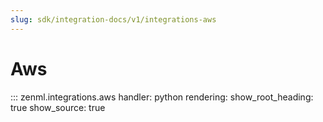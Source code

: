 ```yaml
---
slug: sdk/integration-docs/v1/integrations-aws
---
```


# Aws

::: zenml.integrations.aws
    handler: python
    rendering:
      show_root_heading: true
      show_source: true
